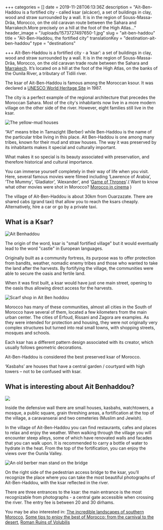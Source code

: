 +++
categories = []
date = 2019-11-28T06:13:36Z
description = "Aït-Ben-Haddou is a fortified city - called ksar (alcácer), a set of buildings in clay, wood and straw surrounded by a wall. It is in the region of Souss-Massa-Drâa, Morocco, on the old caravan route between the Sahara and Marrakech.More precisely on a hill at the foot of the High Atlas..."
header_image = "/uploads/1573727497650-1.jpg"
slug = "ait-ben-haddou"
title = "Aït-Ben-Haddou, the fortified city"
translationKey = "destination-ait-ben-haddou"
type = "destinations"

+++
Aït-Ben-Haddou is a fortified city - a ‘ksar’: a set of buildings in clay, wood and straw surrounded by a wall. It is in the region of Souss-Massa-Drâa, Morocco, on the old caravan trade route between the Sahara and [Marrakech](/en/destinations/nightlife-in-marrakech/ "Nightlife in Marrakech"). It’s located on a hill at the foot of the High Atlas, on the banks of the Ounila River, a tributary of Tidili river.

The ksar of Ait-Ben-Haddou is famous among the Moroccan ksour. It was declared a [UNESCO World Heritage Site](/en/blog/unesco-in-morocco/ "UNESCO in Morocco") in 1987.

The city is a perfect example of the regional architecture that precedes the Moroccan Sahara. Most of the city's inhabitants now live in a more modern village on the other side of the river. However, eight families still live in the ksar.

![The yellow-mud houses](/uploads/Ait2.jpg "The yellow-mud houses")

“Ait” means tribe in Tamazight (Berber) while Ben-Haddou is the name of the particular tribe living in this place. Ait Ben-Haddou is one among many tribes, known for their mud and straw houses. The way it was preserved by its inhabitants makes it special and culturally important.

What makes it so special is its beauty associated with preservation, and therefore historical and cultural importance.

You can immerse yourself completely in their way of life when you visit. Here, several famous movies were filmed including ‘Lawrence of Arabia’, ‘The Mummy’, ‘Gladiator’, 'Alexander’, and ‘[Game of Thrones](/en/blog/scenario-of-game-of-thrones-in-morocco/ "Scenario of Game of Thrones in Morocco: a script of surreal beauty ")’.( Want to know what other movies were shot in Morocco? [Morocco in cinema](/en/blog/morocco-in-cinema/ "Morocco in cinema") )

The village of Ait-Ben-Haddou is about 30km from Ouarzazate. There are shared cabs (grand taxi) that allow you to reach the ksars cheaply. Alternatively, hire a car or go by a private taxi.

## **What is a Ksar?**

![Ait Benhaddou](/uploads/Ait3.jpg "Ait Benhaddou")

The origin of the word, ksar is "small fortified village" but it would eventually lead to the word "castle" in European languages.

Originally built as a community fortress, its purpose was to offer protection from bandits, weather, nomadic enemy tribes and those who wanted to take the land after the harvests. By fortifying the village, the communities were able to secure the oasis and fertile land.

When it was first built, a ksar would have just one main street, opening to the oasis thus allowing direct access for the harvests.

![Scarf shop in Ait Ben hoddou](/uploads/Ait.jpg "Scarf shop in Ait Ben hoddou")

Morocco has many of these communities, almost all cities in the South of Morocco have several of them, located a few kilometers from the main urban center. The cities of Erfoud, Rissani and Zagora are examples. As they were intended for protection and housing, they were not originally very complex structures but turned into real small towns, with shopping streets, mosques and schools.

Each ksar has a different pattern design associated with its creator, which usually follows geometric decorations.

Ait-Ben-Haddou is considered the best preserved ksar of Morocco.

‘Kasbahs’ are houses that have a central garden / courtyard with high towers – not to be confused with ksar.

## **What is interesting about Ait Benhaddou?**

![](/uploads/Ait5.jpg)

Inside the defensive wall there are small houses, kasbahs, watchtowers, a mosque, a public square, grain threshing areas, a fortification at the top of the village, a caravanserai and two cemeteries (Muslim and Jewish).

In the village of Ait-Ben-Haddou you can find restaurants, cafes and places to relax and enjoy the weather. When walking through the village you will encounter steep alleys, some of which have renovated walls and facades that you can walk upon. It is recommended to carry a bottle of water to hydrate in the heat. From the top of the fortification, you can enjoy the views over the Ounila Valley.

![An old berber man stand on the bridge](/uploads/Ait6.jpg "An old berber man stand on the bridge")

On the right side of the pedestrian access bridge to the ksar, you’ll recognize the place where you can take the most beautiful photographs of Ait-Ben-Haddou, with the ksar reflected in the river.

There are three entrances to the ksar: the main entrance is the most recognizable from photographs - a central gate accessible when crossing the river. The entry fee is between 20 and 30 dirhams.

You may be also interested in: [The incredible landscapes of southern Morocco](/en/destinations/the-todra-gorge-and-the-dades-valley/ "The incredible landscapes of southern Morocco - the Todra Gorge and the Dades Valley"), [Some tips to enjoy the best of Morocco: from the carnival to the desert](/en/blog/some-tips-to-enjoy-the-best-of-morocco/ "Some tips to enjoy the best of Morocco: from the carnival to the desert "), [Roman Ruins of Volubilis](/en/destinations/roman-ruins-of-volubilis/ "Roman Ruins of Volubilis")